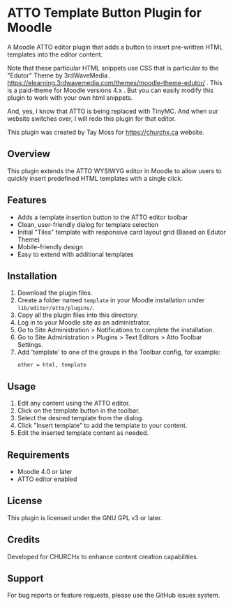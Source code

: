 # ATTO Template Button Plugin for Moodle

A Moodle ATTO editor plugin that adds a button to insert pre-written HTML templates into the editor content.

Note that these particular HTML snippets use CSS that is particular to the "Edutor" Theme by 3rdWaveMedia . https://elearning.3rdwavemedia.com/themes/moodle-theme-edutor/ .  This is a paid-theme for Moodle versions 4.x .  But you can easily modify this plugin to work with your own html snippets.  

And, yes, I know that ATTO is being replaced with TinyMC. And when our website switches over, I will redo this plugin for that editor.

This plugin was created by Tay Moss for https://churchx.ca website.

## Overview

This plugin extends the ATTO WYSIWYG editor in Moodle to allow users to quickly insert predefined HTML templates with a single click. 

## Features

- Adds a template insertion button to the ATTO editor toolbar
- Clean, user-friendly dialog for template selection
- Initial "Tiles" template with responsive card layout grid (Based on Edutor Theme)
- Mobile-friendly design
- Easy to extend with additional templates

## Installation

1. Download the plugin files.
2. Create a folder named `template` in your Moodle installation under `lib/editor/atto/plugins/`.
3. Copy all the plugin files into this directory.
4. Log in to your Moodle site as an administrator.
5. Go to Site Administration > Notifications to complete the installation.
6. Go to Site Administration > Plugins > Text Editors > Atto Toolbar Settings.
7. Add 'template' to one of the groups in the Toolbar config, for example:
   ```
   other = html, template
   ```

## Usage

1. Edit any content using the ATTO editor.
2. Click on the template button in the toolbar.
3. Select the desired template from the dialog.
4. Click "Insert template" to add the template to your content.
5. Edit the inserted template content as needed.

## Requirements

- Moodle 4.0 or later
- ATTO editor enabled

## License

This plugin is licensed under the GNU GPL v3 or later.

## Credits

Developed for CHURCHx to enhance content creation capabilities.

## Support

For bug reports or feature requests, please use the GitHub issues system. 